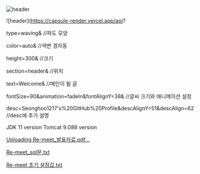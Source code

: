 ![header](https://capsule-render.vercel.app/api?type=wave&color=auto&height=300&section=header&text=HellofontSize=90&animation=fadeIn&fontAlignY=38&desc=KyungMo's%20GitHub%20Profile&descAlignY=51&descAlign=62)

![header](https://capsule-render.vercel.app/api?

type=waving& //파도 모양

color=auto& //색변 경자동

height=300& //크기

section=header& //위치

text=Welcome& //메인이 될 글

fontSize=90&animation=fadeIn&fontAlignY=38& //글씨 크기와 애니메이션 설정

desc=Seonghoo1217's%20GitHub%20Profile&descAlignY=51&descAlign=62 //desc에 추가 설명 













JDK 11 version
Tomcat 9.088 version

[Uploading Re-meet_발표자료.pdf…]()

[Re-meet_sql문.txt](https://github.com/user-attachments/files/15863754/Re-meet_sql.txt)

[Re-meet 초기 설정값.txt](https://github.com/user-attachments/files/15872487/Re-meet.txt)
